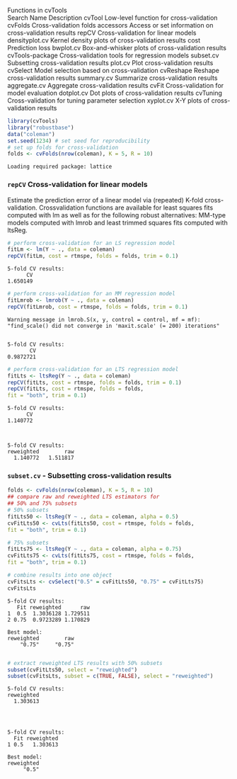
Functions in cvTools   
Search
Name 
Description 
cvTool	Low-level function for cross-validation
cvFolds	Cross-validation folds
accessors	Access or set information on cross-validation results
repCV	Cross-validation for linear models
densityplot.cv	Kernel density plots of cross-validation results
cost	Prediction loss
bwplot.cv	Box-and-whisker plots of cross-validation results
cvTools-package	Cross-validation tools for regression models
subset.cv	Subsetting cross-validation results
plot.cv	Plot cross-validation results
cvSelect	Model selection based on cross-validation
cvReshape	Reshape cross-validation results
summary.cv	Summarize cross-validation results
aggregate.cv	Aggregate cross-validation results
cvFit	Cross-validation for model evaluation
dotplot.cv	Dot plots of cross-validation results
cvTuning	Cross-validation for tuning parameter selection
xyplot.cv	X-Y plots of cross-validation results


```R
library(cvTools)
library("robustbase")
data("coleman")
set.seed(1234) # set seed for reproducibility
# set up folds for cross-validation
folds <- cvFolds(nrow(coleman), K = 5, R = 10)

```

    Loading required package: lattice


### ``repCV`` Cross-validation for linear models

Estimate the prediction error of a linear model via (repeated) K-fold cross-validation. Crossvalidation
functions are available for least squares fits computed with lm as well as for the following
robust alternatives: MM-type models computed with lmrob and least trimmed squares fits
computed with ltsReg.



```R
# perform cross-validation for an LS regression model
fitLm <- lm(Y ~ ., data = coleman)
repCV(fitLm, cost = rtmspe, folds = folds, trim = 0.1)

```


    5-fold CV results:
          CV 
    1.650149 



```R
# perform cross-validation for an MM regression model
fitLmrob <- lmrob(Y ~ ., data = coleman)
repCV(fitLmrob, cost = rtmspe, folds = folds, trim = 0.1)

```

    Warning message in lmrob.S(x, y, control = control, mf = mf):
    "find_scale() did not converge in 'maxit.scale' (= 200) iterations"


    5-fold CV results:
           CV 
    0.9872721 



```R
# perform cross-validation for an LTS regression model
fitLts <- ltsReg(Y ~ ., data = coleman)
repCV(fitLts, cost = rtmspe, folds = folds, trim = 0.1)
repCV(fitLts, cost = rtmspe, folds = folds,
fit = "both", trim = 0.1)
```


    5-fold CV results:
          CV 
    1.140772 



    5-fold CV results:
    reweighted        raw 
      1.140772   1.511817 


### ``subset.cv`` -  Subsetting cross-validation results


```R
folds <- cvFolds(nrow(coleman), K = 5, R = 10)
## compare raw and reweighted LTS estimators for
## 50% and 75% subsets
# 50% subsets
fitLts50 <- ltsReg(Y ~ ., data = coleman, alpha = 0.5)
cvFitLts50 <- cvLts(fitLts50, cost = rtmspe, folds = folds,
fit = "both", trim = 0.1)

```


```R
# 75% subsets
fitLts75 <- ltsReg(Y ~ ., data = coleman, alpha = 0.75)
cvFitLts75 <- cvLts(fitLts75, cost = rtmspe, folds = folds,
fit = "both", trim = 0.1)

```


```R
# combine results into one object
cvFitsLts <- cvSelect("0.5" = cvFitLts50, "0.75" = cvFitLts75)
cvFitsLts
```


    
    5-fold CV results:
       Fit reweighted      raw
    1  0.5  1.3036128 1.729511
    2 0.75  0.9723289 1.170829
    
    Best model:
    reweighted        raw 
        "0.75"     "0.75" 



```R

# extract reweighted LTS results with 50% subsets
subset(cvFitLts50, select = "reweighted")
subset(cvFitsLts, subset = c(TRUE, FALSE), select = "reweighted")
```


    5-fold CV results:
    reweighted 
      1.303613 



    
    5-fold CV results:
      Fit reweighted
    1 0.5   1.303613
    
    Best model:
    reweighted 
         "0.5" 

